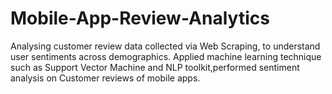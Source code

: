 # Mobile-App-Review-Analytics
Analysing customer review data collected via Web Scraping, to understand user sentiments across demographics. Applied machine learning technique such as Support Vector Machine and NLP toolkit,performed sentiment analysis on Customer reviews  of mobile apps.
